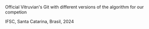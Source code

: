 Official Vitruvian's Git with different versions of the algorithm for our competion


IFSC, Santa Catarina, Brasil, 2024
